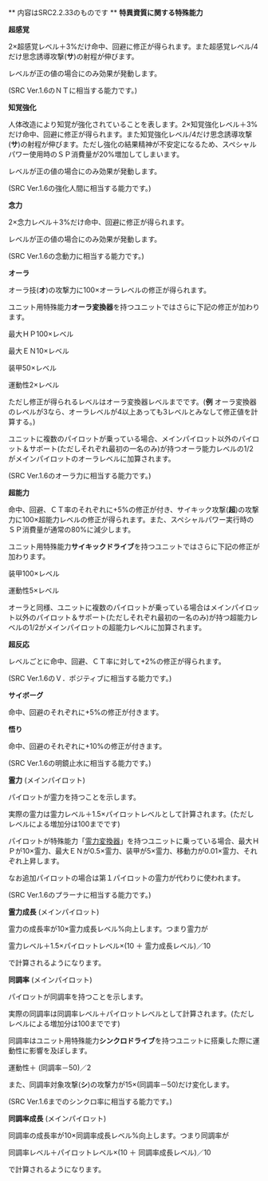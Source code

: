 ** 内容はSRC2.2.33のものです **
**特異資質に関する特殊能力**

**超感覚**

2×超感覚レベル＋3%だけ命中、回避に修正が得られます。また超感覚レベル/4だけ思念誘導攻撃(**サ**)の射程が伸びます。

レベルが正の値の場合にのみ効果が発動します。

(SRC Ver.1.6のＮＴに相当する能力です。)

**知覚強化**

人体改造により知覚が強化されていることを表します。2×知覚強化レベル＋3%だけ命中、回避に修正が得られます。また知覚強化レベル/4だけ思念誘導攻撃(**サ**)の射程が伸びます。ただし強化の結果精神が不安定になるため、スペシャルパワー使用時のＳＰ消費量が20%増加してしまいます。

レベルが正の値の場合にのみ効果が発動します。

(SRC Ver.1.6の強化人間に相当する能力です。)

**念力**

2×念力レベル＋3%だけ命中、回避に修正が得られます。

レベルが正の値の場合にのみ効果が発動します。

(SRC Ver.1.6の念動力に相当する能力です。)

**オーラ**

オーラ技(**オ**)の攻撃力に100×オーラレベルの修正が得られます。

ユニット用特殊能力**オーラ変換器**を持つユニットではさらに下記の修正が加わります。

最大ＨＰ100×レベル

最大ＥＮ10×レベル

装甲50×レベル

運動性2×レベル

ただし修正が得られるレベルはオーラ変換器レベルまでです。(**例** オーラ変換器のレベルが3なら、オーラレベルが4以上あっても3レベルとみなして修正値を計算する。)

ユニットに複数のパイロットが乗っている場合、メインパイロット以外のパイロット＆サポート(ただしそれぞれ最初の一名のみ)が持つオーラ能力レベルの1/2がメインパイロットのオーラレベルに加算されます。

(SRC Ver.1.6のオーラ力に相当する能力です。)

**超能力**

命中、回避、ＣＴ率のそれぞれに+5%の修正が付き、サイキック攻撃(**超**)の攻撃力に100×超能力レベルの修正が得られます。また、スペシャルパワー実行時のＳＰ消費量が通常の80%に減少します。

ユニット用特殊能力**サイキックドライブ**を持つユニットではさらに下記の修正が加わります。

装甲100×レベル

運動性5×レベル

オーラと同様、ユニットに複数のパイロットが乗っている場合はメインパイロット以外のパイロット＆サポート(ただしそれぞれ最初の一名のみ)が持つ超能力レベルの1/2がメインパイロットの超能力レベルに加算されます。

**超反応**

レベルごとに命中、回避、ＣＴ率に対して+2%の修正が得られます。

(SRC Ver.1.6のＶ．ポジティブに相当する能力です。)

**サイボーグ**

命中、回避のそれぞれに+5%の修正が付きます。

**悟り**

命中、回避のそれぞれに+10%の修正が付きます。

(SRC Ver.1.6の明鏡止水に相当する能力です。)

**霊力** (メインパイロット)

パイロットが霊力を持つことを示します。

実際の霊力は霊力レベル＋1.5×パイロットレベルとして計算されます。(ただしレベルによる増加分は100までです)

パイロットが特殊能力「[霊力変換器](コンバータ系特殊能力.md)」を持つユニットに乗っている場合、最大ＨＰが10×霊力、最大ＥＮが0.5×霊力、装甲が5×霊力、移動力が0.01×霊力、それぞれ上昇します。

なお追加パイロットの場合は第１パイロットの霊力が代わりに使われます。

(SRC Ver.1.6のプラーナに相当する能力です。)

**霊力成長** (メインパイロット)

霊力の成長率が10×霊力成長レベル%向上します。つまり霊力が

霊力レベル＋1.5×パイロットレベル×(10 ＋ 霊力成長レベル)／10

で計算されるようになります。

**同調率** (メインパイロット)

パイロットが同調率を持つことを示します。

実際の同調率は同調率レベル＋パイロットレベルとして計算されます。(ただしレベルによる増加分は100までです)

同調率はユニット用特殊能力**シンクロドライブ**を持つユニットに搭乗した際に運動性に影響を及ぼします。

運動性＋ (同調率－50)／2

また、同調率対象攻撃(**シ**)の攻撃力が15×(同調率－50)だけ変化します。

(SRC Ver.1.6までのシンクロ率に相当する能力です。)

**同調率成長** (メインパイロット)

同調率の成長率が10×同調率成長レベル%向上します。つまり同調率が

同調率レベル＋パイロットレベル×(10 ＋ 同調率成長レベル)／10

で計算されるようになります。
